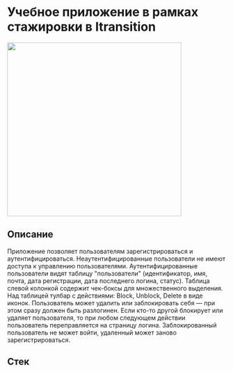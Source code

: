 # Учебное приложение в рамках стажировки в Itransition

<img src="https://media.giphy.com/media/xULW8N9O5WD32L5052/giphy.gif" width="400" height="400">

## Описание

Приложение позволяет пользователям зарегистрироваться и аутентифицироваться. Неаутентифицированные пользователи не имеют доступа к управлению пользователями. Аутентифицированные пользователи видят таблицу "пользователи" (идентификатор, имя, почта, дата регистрации, дата последнего логина, статус). Таблица слевой колонкой содержит чек-боксы для множественного выделения. Над таблицей тулбар с действиями: Block, Unblock, Delete в виде иконок. Пользователь может удалить или заблокировать себя — при этом сразу должен быть разлогинен. Если кто-то другой блокирует или удаляет пользователя, то при любом следующем действии пользователь переправляется на страницу логина. Заблокированный пользователь не может войти, удаленный может заново зарегистрироваться.

## Стек
